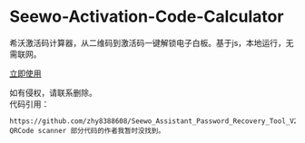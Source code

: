 # Seewo-Activation-Code-Calculator
希沃激活码计算器，从二维码到激活码一键解锁电子白板。基于js，本地运行，无需联网。  

[立即使用](https://seewo.fabbo.top/)

如有侵权，请联系删除。  
代码引用：  
```
https://github.com/zhy8388608/Seewo_Assistant_Password_Recovery_Tool_V2
QRCode scanner 部分代码的作者我暂时没找到。
```
